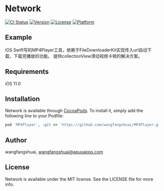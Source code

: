 # Network

[![CI Status](https://img.shields.io/travis/wangfangshuai/Network.svg?style=flat)](https://travis-ci.org/wangfangshuai/Network)
[![Version](https://img.shields.io/cocoapods/v/Network.svg?style=flat)](https://cocoapods.org/pods/Network)
[![License](https://img.shields.io/cocoapods/l/Network.svg?style=flat)](https://cocoapods.org/pods/Network)
[![Platform](https://img.shields.io/cocoapods/p/Network.svg?style=flat)](https://cocoapods.org/pods/Network)

## Example

iOS Swift写的MP4Player工具，依赖于FileDownloaderKit实现传入url自动下载，下载完播放的功能。
提供collectionView滑动视频卡顿的解决方案。

## Requirements
iOS 11.0

## Installation

Network is available through [CocoaPods](https://cocoapods.org). To install
it, simply add the following line to your Podfile:

```ruby
pod 'MP4Player', :git => 'https://github.com/wangfangshuai/MP4Player.git', :tag => '0.0.1'
```

## Author

wangfangshuai, wangfangshuai@apusapps.com

## License

Network is available under the MIT license. See the LICENSE file for more info.
